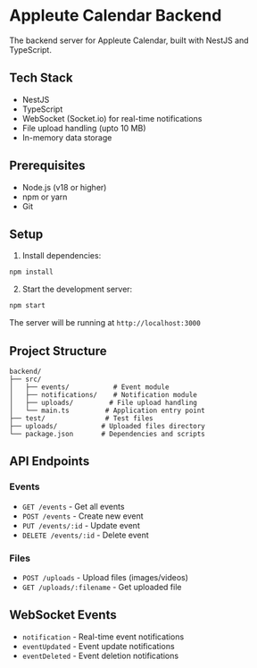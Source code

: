 # Appleute Calendar Backend

The backend server for Appleute Calendar, built with NestJS and TypeScript.

## Tech Stack

- NestJS
- TypeScript
- WebSocket (Socket.io) for real-time notifications
- File upload handling (upto 10 MB)
- In-memory data storage

## Prerequisites

- Node.js (v18 or higher)
- npm or yarn
- Git

## Setup

1. Install dependencies:

```bash
npm install
```

2. Start the development server:

```bash
npm start
```

The server will be running at `http://localhost:3000`

## Project Structure

```
backend/
├── src/
│   ├── events/           # Event module
│   ├── notifications/    # Notification module
│   ├── uploads/         # File upload handling
│   └── main.ts         # Application entry point
├── test/               # Test files
├── uploads/           # Uploaded files directory
└── package.json       # Dependencies and scripts
```

## API Endpoints

### Events

- `GET /events` - Get all events
- `POST /events` - Create new event
- `PUT /events/:id` - Update event
- `DELETE /events/:id` - Delete event

### Files

- `POST /uploads` - Upload files (images/videos)
- `GET /uploads/:filename` - Get uploaded file

## WebSocket Events

- `notification` - Real-time event notifications
- `eventUpdated` - Event update notifications
- `eventDeleted` - Event deletion notifications
